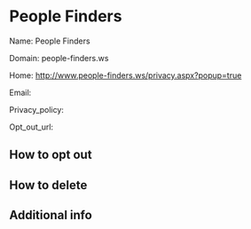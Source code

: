 
# People Finders

Name: People Finders

Domain: people-finders.ws

Home: http://www.people-finders.ws/privacy.aspx?popup=true

Email: 

Privacy_policy: 

Opt_out_url: 



## How to opt out



## How to delete



## Additional info





